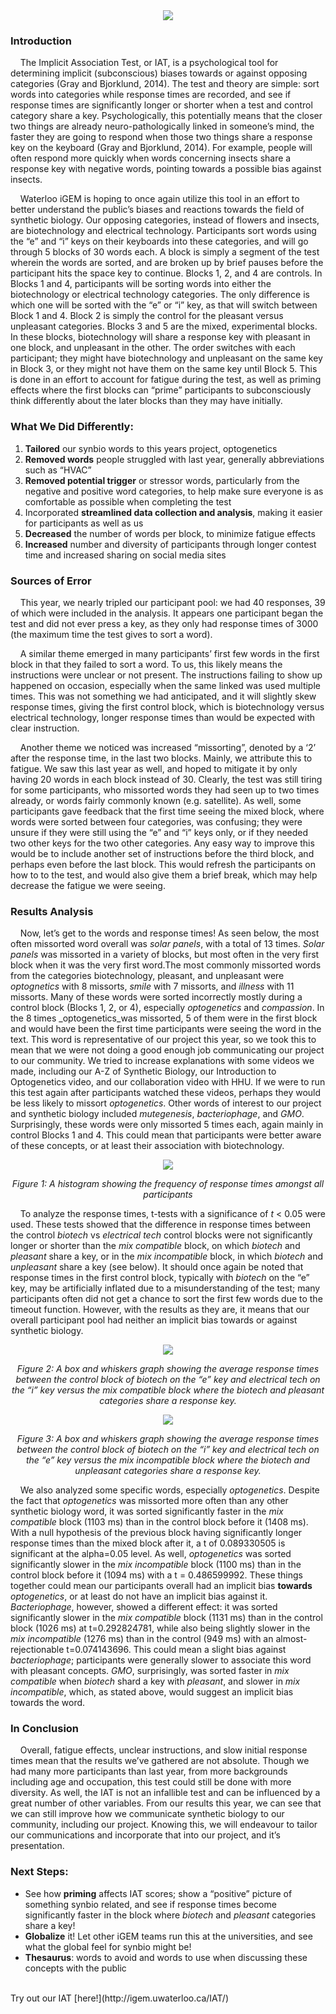 <center><img src="http://2018.igem.org/wiki/images/9/99/T--Waterloo--HP-iat6.png" /></center>

### Introduction
&nbsp;&nbsp;&nbsp;&nbsp;The Implicit Association Test, or IAT, is a psychological tool for determining implicit (subconscious) biases towards or against opposing categories (Gray and Bjorklund, 2014). The test and theory are simple: sort words into categories while response times are recorded, and see if response times are significantly longer or shorter when a test and control category share a key. Psychologically, this potentially means that the closer two things are already neuro-pathologically linked in someone’s mind, the faster they are going to respond when those two things share a response key on the keyboard (Gray and Bjorklund, 2014). For example, people will often respond more quickly when words concerning insects share a response key with negative words, pointing towards a possible bias against insects. 

&nbsp;&nbsp;&nbsp;&nbsp;Waterloo iGEM is hoping to once again utilize this tool in an effort to better understand the public’s biases and reactions towards the field of synthetic biology. Our opposing categories, instead of flowers and insects, are biotechnology and electrical technology. Participants sort words using the “e” and “i” keys on their keyboards into these categories, and will go through 5 blocks of 30 words each. A block is simply a segment of the test wherein the words are sorted, and are broken up by brief pauses before the participant hits the space key to continue. Blocks 1, 2, and 4 are controls. In Blocks 1 and 4, participants will be sorting words into either the biotechnology or electrical technology categories. The only difference is which one will be sorted with the “e” or “i” key, as that will switch between Block 1 and 4. Block 2 is simply the control for the pleasant versus unpleasant categories. Blocks 3 and 5 are the mixed, experimental blocks. In these blocks, biotechnology will share a response key with pleasant in one block, and unpleasant in the other. The order switches with each participant; they might have biotechnology and unpleasant on the same key in Block 3, or they might not have them on the same key until Block 5. This is done in an effort to account for fatigue during the test, as well as priming effects where the first blocks can “prime” participants to subconsciously think differently about the later blocks than they may have initially.

### What We Did Differently:
1) **Tailored** our synbio words to this years project, optogenetics
2) **Removed words** people struggled with last year, generally abbreviations such as “HVAC”
3) **Removed potential trigger** or stressor words, particularly from the negative and positive word categories, to help make sure everyone is as comfortable as possible when completing the test
4) Incorporated  **streamlined data collection and analysis**, making it easier for participants as well as us
5) **Decreased** the number of words per block, to minimize fatigue effects 
6) **Increased** number and diversity of participants through longer contest time and increased sharing on social media sites


### Sources of Error

&nbsp;&nbsp;&nbsp;&nbsp;This year, we nearly tripled our participant pool: we had 40 responses, 39 of which were included in the analysis. It appears one participant began the test and did not ever press a key, as they only had response times of 3000 (the maximum time the test gives to sort a word). 

&nbsp;&nbsp;&nbsp;&nbsp;A similar theme emerged in many participants’ first few words in the first block in that they failed to sort a word. To us, this likely means the instructions were unclear or not present. The instructions failing to show up happened on occasion, especially when the same linked was used multiple times. This was not something we had anticipated, and it will slightly skew response times, giving the first control block, which is biotechnology versus electrical technology, longer response times than would be expected with clear instruction. 

&nbsp;&nbsp;&nbsp;&nbsp;Another theme we noticed was increased “missorting”, denoted by a ‘2’ after the response time, in the last two blocks. Mainly, we attribute this to fatigue. We saw this last year as well, and hoped to mitigate it by only having 20 words in each block instead of 30. Clearly, the test was still tiring for some participants, who missorted words they had seen up to two times already, or words fairly commonly known (e.g. satellite). As well, some participants gave feedback that the first time seeing the mixed block, where words were sorted between four categories, was confusing; they were unsure if they were still using the “e” and “i” keys only, or if they needed two other keys for the two other categories. Any easy way to improve this would be to include another set of instructions before the third block, and perhaps even before the last block. This would refresh the participants on how to to the test, and would also give them a brief break, which may help decrease the fatigue we were seeing. 
	
### Results Analysis

&nbsp;&nbsp;&nbsp;&nbsp;Now, let’s get to the words and response times! As seen below, the most often missorted word overall was _solar panels_, with a total of 13 times. _Solar panels_ was missorted in a variety of blocks, but most often in the very first block when it was the very first word.The most commonly missorted words from the categories biotechnology, pleasant, and unpleasant were _optognetics_ with 8 missorts, _smile_ with 7 missorts, and _illness_ with 11 missorts. Many of these words were sorted incorrectly mostly during a control block (Blocks 1, 2, or 4), especially _optogenetics_ and _compassion_. In the 8 times _optogenetics_was missorted, 5 of them were in the first block and would have been the first time participants were seeing the word in the text. This word is representative of our project this year, so we took this to mean that we were not doing a good enough job communicating our project to our community. We tried to increase explanations with some videos we made, including our A-Z of Synthetic Biology, our Introduction to Optogenetics video, and our collaboration video with HHU. If we were to run this test again after participants watched these videos, perhaps they would be less likely to missort _optogenetics_. Other words of interest to our project and synthetic biology included _mutegenesis_, _bacteriophage_, and _GMO_. Surprisingly, these words were only missorted 5 times each, again mainly in control Blocks 1 and 4. This could mean that participants were better aware of these concepts, or at least their association with biotechnology.  

<center><img src="http://2018.igem.org/wiki/images/5/5a/T--Waterloo--Communication-graph3.png" /></center>

<p align="center"><i>
 Figure 1: A histogram showing the frequency of response times amongst all participants
</i></p>

&nbsp;&nbsp;&nbsp;&nbsp;To analyze the response times, t-tests with a significance of _t_ < 0.05 were used. These tests showed that the difference in response times between the control _biotech_ vs _electrical tech_ control blocks were not significantly longer or shorter than the _mix compatible_ block, on which _biotech_ and _pleasant_ share a key, or in the _mix incompatible_ block, in which _biotech_ and _unpleasant_ share a key (see below). It should once again be noted that response times in the first control block, typically with _biotech_ on the “e” key, may be artificially inflated due to a misunderstanding of the test; many participants often did not get a chance to sort the first few words due to the timeout function. However, with the results as they are, it means that our overall participant pool had neither an implicit bias towards or against synthetic biology.  

<center><img src="http://2018.igem.org/wiki/images/c/c5/T--Waterloo--Communication-graph1.png" /></center>

<p align="center"><i>
Figure 2: A box and whiskers graph showing the average response times between the control block of biotech on the “e” key and electrical tech on the “i” key versus the mix compatible block where the biotech and pleasant categories share a response key.
</i></p>

<center><img src="http://2018.igem.org/wiki/images/8/85/T--Waterloo--Communication-graph2.png" /></center>

<p align="center"><i>
Figure 3: A box and whiskers graph showing the average response times between the control block of biotech on the “i” key and electrical tech on the “e” key versus the mix incompatible block where the biotech and unpleasant categories share a response key.
</i></p>

&nbsp;&nbsp;&nbsp;&nbsp;We also analyzed some specific words, especially _optogenetics_. Despite the fact that _optogenetics_ was missorted more often than any other synthetic biology word, it was sorted significantly faster in the _mix compatible_ block (1103 ms)  than in the control block before it (1408 ms). With a null hypothesis of the previous block having significantly longer response times than the mixed block after it, a t of 0.089330505 is significant at the alpha=0.05 level. As well, _optogenetics_ was sorted significantly slower in the _mix incompatible_ block (1100 ms) than in the control block before it (1094 ms) with a t = 0.486599992. These things together could mean our participants overall had an implicit bias **towards** _optogenetics_, or at least do not have an implicit bias against it. _Bacteriophage_, however, showed a different effect: it was sorted significantly slower in the _mix compatible_ block (1131 ms) than in the control block (1026 ms) at t=0.292824781, while also being slightly slower in the _mix incompatible_ (1276 ms) than in the control (949 ms) with an almost-rejectionable t=0.074143696. This could mean a slight bias against _bacteriophage_; participants were generally slower to associate this word with pleasant concepts. _GMO_, surprisingly, was sorted faster in _mix compatible_ when _biotech_ shard a key with _pleasant_, and slower in _mix incompatible_, which, as stated above, would suggest an implicit bias towards the word. 

### In Conclusion

&nbsp;&nbsp;&nbsp;&nbsp;Overall, fatigue effects, unclear instructions, and slow initial response times mean that the results we’ve gathered are not absolute. Though we had many more participants than last year, from more backgrounds including age and occupation, this test could still be done with more diversity. As well, the IAT is not an infallible test and can be influenced by a great number of other variables. From our results this year, we can see that we can still improve how we communicate synthetic biology to our community, including our project. Knowing this, we will endeavour to tailor our communications and incorporate that into our project, and it’s presentation.

### Next Steps:
* See how **priming** affects IAT scores; show a “positive” picture of something synbio related, and see if response times become significantly faster in the block where _biotech_ and _pleasant_ categories share a key!
* **Globalize** it! Let other iGEM teams run this at the universities, and see what the global feel for synbio might be!
* **Thesaurus**: words to avoid and words to use when discussing these concepts with the public
<br>
Try out our IAT [here!](http://igem.uwaterloo.ca/IAT/)


